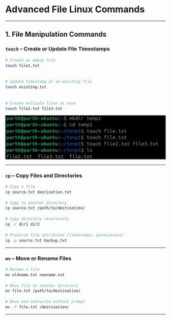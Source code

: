 # Advanced File Linux Commands

---

## **1. File Manipulation Commands**

### **`touch`** – Create or Update File Timestamps

```bash
# Create an empty file
touch file1.txt


# Update timestamp of an existing file
touch existing.txt


# Create multiple files at once
touch file2.txt file3.txt
```

![alt text](<image 4/touchfile.png>)


---

### **`cp`** – Copy Files and Directories

```bash
# Copy a file
cp source.txt destination.txt

# Copy to another directory
cp source.txt /path/to/destination/

# Copy directory recursively
cp -r dir1 dir2

# Preserve file attributes (timestamps, permissions)
cp -p source.txt backup.txt
```



---

### **`mv`** – Move or Rename Files

```bash
# Rename a file
mv oldname.txt newname.txt

# Move file to another directory
mv file.txt /path/to/destination/

# Move and overwrite without prompt
mv -f file.txt /destination/
```

---
